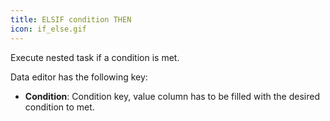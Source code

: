 ```yaml
---
title: ELSIF condition THEN
icon: if_else.gif
---
```


Execute nested task if a condition is met.

Data editor has the following key:

- **Condition**: Condition key, value column has to be filled with the desired condition to met.


